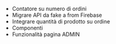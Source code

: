 - Contatore su numero di ordini
- Migrare API da fake a from Firebase
- Integrare quantità di prodotto su ordine
- Componenti
- Funzionalità pagina ADMIN